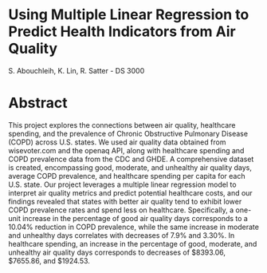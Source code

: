 # Using Multiple Linear Regression to Predict Health Indicators from Air Quality
S. Abouchleih, K. Lin, R. Satter - DS 3000

# Abstract
This project explores the connections between air quality, healthcare spending, and the prevalence of Chronic Obstructive Pulmonary Disease (COPD) across U.S. states. We used air quality data obtained from wisevoter.com and the openaq API, along with healthcare spending and COPD prevalence data from the CDC and GHDE. A comprehensive dataset is created, encompassing good, moderate, and unhealthy air quality days, average COPD prevalence, and healthcare spending per capita for each U.S. state. Our project leverages a multiple linear regression model to interpret air quality metrics and predict potential healthcare costs, and our findings revealed that states with better air quality tend to exhibit lower COPD prevalence rates and spend less on healthcare. Specifically, a one-unit increase in the percentage of good air quality days corresponds to a 10.04% reduction in COPD prevalence, while the same increase in moderate and unhealthy days correlates with decreases of 7.9% and 3.30%. In healthcare spending, an increase in the percentage of good, moderate, and unhealthy air quality days corresponds to decreases of $8393.06, $7655.86, and $1924.53.  
